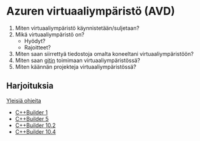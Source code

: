 # Azuren virtuaaliympäristö (AVD)

1. Miten virtuaaliympäristö käynnistetään/suljetaan?
2. Mikä virtuaaliympäristö on?
    - Hyödyt?
    - Rajoitteet?
3. Miten saan siirrettyä tiedostoja omalta koneeltani virtuaaliympäristöön?
4. Miten saan [gitin](https://github.com/lisker-org/DeveloperManual/blob/sql-guide/Guides/git-instructions.md) toimimaan virtuaaliympäristössä?
5. Miten käännän projekteja virtuaaliympäristössä?

## Harjoituksia

[Yleisiä ohjeita](https://github.com/lisker-org/DeveloperManual/blob/sql-guide/Guides/common-build-instructions.md)

- [C++Builder 1](https://github.com/lisker-org/Toimitusprojektit/tree/Sveden-Tra/Ragsveden/RagsvedenAsetePC-initial)
- [C++Builder 5]()
- [C++Builder 10.2]()
- [C++Builder 10.4]()
